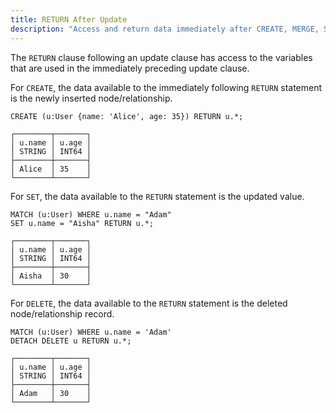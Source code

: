 ```yaml
---
title: RETURN After Update
description: "Access and return data immediately after CREATE, MERGE, SET, or DELETE operations"
---
```


The `RETURN` clause following an update clause has access to the variables that are used in the immediately preceding update clause.

For `CREATE`, the data available to the immediately following `RETURN` statement is the newly inserted node/relationship.
```cypher
CREATE (u:User {name: 'Alice', age: 35}) RETURN u.*;
```
```table
┌────────┬───────┐
│ u.name │ u.age │
│ STRING │ INT64 │
├────────┼───────┤
│ Alice  │ 35    │
└────────┴───────┘
```

For `SET`, the data available to the `RETURN` statement is the updated value.
```cypher
MATCH (u:User) WHERE u.name = "Adam"
SET u.name = "Aisha" RETURN u.*;
```
```table
┌────────┬───────┐
│ u.name │ u.age │
│ STRING │ INT64 │
├────────┼───────┤
│ Aisha  │ 30    │
└────────┴───────┘
```

For `DELETE`, the data available to the `RETURN` statement is the deleted node/relationship record.
```cypher
MATCH (u:User) WHERE u.name = 'Adam' 
DETACH DELETE u RETURN u.*;
```
```table
┌────────┬───────┐
│ u.name │ u.age │
│ STRING │ INT64 │
├────────┼───────┤
│ Adam   │ 30    │
└────────┴───────┘
```
